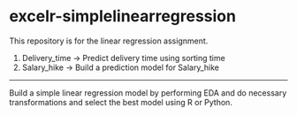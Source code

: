 # excelr-simplelinearregression

This repository is for the linear regression assignment.

1) Delivery_time -> Predict delivery time using sorting time 
2) Salary_hike -> Build a prediction model for Salary_hike

------------------------------------------------------------

Build a simple linear regression model by performing EDA and do necessary transformations and select the best model using R or Python.

